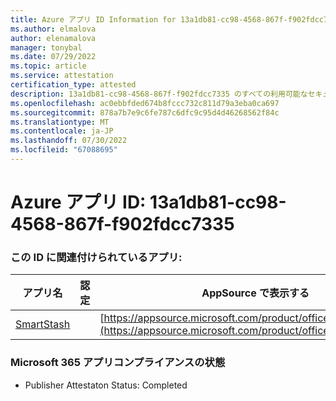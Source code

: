 ```yaml
---
title: Azure アプリ ID Information for 13a1db81-cc98-4568-867f-f902fdcc7335
ms.author: elmalova
author: elenamalova
manager: tonybal
ms.date: 07/29/2022
ms.topic: article
ms.service: attestation
certification_type: attested
description: 13a1db81-cc98-4568-867f-f902fdcc7335 のすべての利用可能なセキュリティとコンプライアンス情報。
ms.openlocfilehash: ac0ebbfded674b8fccc732c811d79a3eba0ca697
ms.sourcegitcommit: 878a7b7e9c6fe787c6dfc9c95d4d46268562f84c
ms.translationtype: MT
ms.contentlocale: ja-JP
ms.lasthandoff: 07/30/2022
ms.locfileid: "67088695"
---
```

# <a name="azure-app-id-13a1db81-cc98-4568-867f-f902fdcc7335"></a>Azure アプリ ID: 13a1db81-cc98-4568-867f-f902fdcc7335


### <a name="apps-associated-with-this-id"></a>この ID に関連付けられているアプリ:
| **アプリ名** | **認定** | **AppSource で表示する** |
|--------------|---------------|-----------------------|
| [SmartStash](../forward/WA200004223.md) |  | [https://appsource.microsoft.com/product/office/WA200004223](https://appsource.microsoft.com/product/office/WA200004223) |

### <a name="microsoft-365-app-compliance-status"></a>Microsoft 365 アプリコンプライアンスの状態
- Publisher Attestaton Status: Completed
